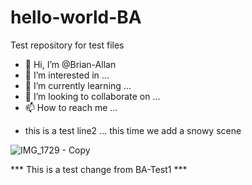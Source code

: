 # hello-world-BA
Test repository for test files

- 👋 Hi, I’m @Brian-Allan
- 👀 I’m interested in ...
- 🌱 I’m currently learning ...
- 💞️ I’m looking to collaborate on ...
- 📫 How to reach me ...

* this is a test line2 ... this time we add a snowy scene

![IMG_1729 - Copy](https://user-images.githubusercontent.com/89317042/130333629-687f1789-22aa-4314-a23c-c59542f51a62.jpg)



*** This is a test change from BA-Test1 ***
